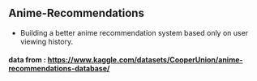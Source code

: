 ## Anime-Recommendations
- Building a better anime recommendation system based only on user viewing history.

#### data from : https://www.kaggle.com/datasets/CooperUnion/anime-recommendations-database/
